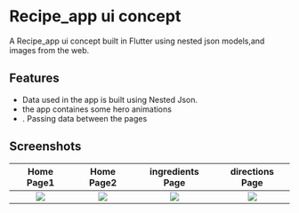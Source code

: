 # Recipe_app ui concept
A Recipe_app  ui concept built in Flutter using nested json models,and images from the web.

## Features
* Data used in the app is built using Nested Json.
* the app containes some hero animations
* . Passing data between the pages

## Screenshots

Home Page1                 |  Home Page2               | ingredients Page          | directions Page
:-------------------------:|:-------------------------:|:-------------------------:|:-------------------------:
![](https://user-images.githubusercontent.com/56259590/202838628-2067f816-5305-49a4-b99f-8479070cb3b7.png)|![](https://user-images.githubusercontent.com/56259590/202838630-b6278351-9510-46f8-a097-cda432acb057.png)|![](https://user-images.githubusercontent.com/56259590/202838622-99d05688-9c0a-4a1b-9e5c-fc2f8243ac27.png)|![](https://user-images.githubusercontent.com/56259590/202838870-90a78c0e-668a-4cf9-962b-24cbddbe2777.png)
